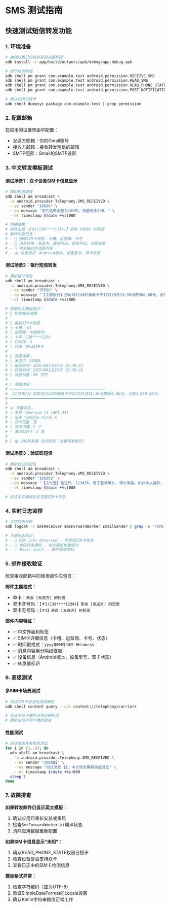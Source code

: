 # SMS 测试指南

## 快速测试短信转发功能

### 1. 环境准备
```bash
# 确保应用已安装并获得必要权限
adb install -r app/build/outputs/apk/debug/app-debug.apk

# 授予短信权限
adb shell pm grant com.example.test android.permission.RECEIVE_SMS
adb shell pm grant com.example.test android.permission.READ_SMS
adb shell pm grant com.example.test android.permission.READ_PHONE_STATE
adb shell pm grant com.example.test android.permission.POST_NOTIFICATIONS

# 确认权限已授予
adb shell dumpsys package com.example.test | grep permission
```

### 2. 配置邮箱
在应用的设置界面中配置：
- 发送方邮箱：你的Gmail账号
- 接收方邮箱：接收转发短信的邮箱
- SMTP配置：Gmail的SMTP设置

### 3. 中文转发模板测试

#### 测试场景1：双卡设备SIM卡信息显示
```bash
# 模拟短信接收
adb shell am broadcast \
  -a android.provider.Telephony.SMS_RECEIVED \
  --es sender "10086" \
  --es message "您的话费余额为100元，流量剩余5GB。" \
  --el timestamp $(date +%s)000

# 预期结果：
# 邮件主题：【卡1(138****1234)】来自 10086 的短信
# 邮件内容包含：
# - 📱 接收SIM卡信息：卡槽、运营商、卡号
# - 📨 消息详情：发送方、接收时间、转发时间、消息长度
# - 📝 中文格式的消息内容
# - 📊 设备状态：Android版本、设备型号、双卡信息
```

#### 测试场景2：银行短信转发
```bash
# 模拟银行短信
adb shell am broadcast \
  -a android.provider.Telephony.SMS_RECEIVED \
  --es sender "95588" \
  --es message "【工商银行】您尾号1234的储蓄卡于12月25日15:30消费500.00元，余额2,850.00元。" \
  --el timestamp $(date +%s)000

# 预期中文模板格式：
# 📲 短信转发通知
# 
# 📱 接收SIM卡信息：
# ├ 卡槽：卡1
# ├ 运营商：中国移动  
# ├ 卡号：138****1234
# ├ 订阅ID：1
# └ 状态：默认SIM卡
# 
# 📨 消息详情：
# ├ 发送方：95588
# ├ 接收时间：2025年01月25日 15:30:25
# ├ 转发时间：2025年01月25日 15:30:26  
# ├ 消息长度：56 字符
# 
# 📝 消息内容：
# ━━━━━━━━━━━━━━━━━━━━━━━━━━━━━━━━━━━━━━━━━━
# 【工商银行】您尾号1234的储蓄卡于12月25日15:30消费500.00元，余额2,850.00元。
# ━━━━━━━━━━━━━━━━━━━━━━━━━━━━━━━━━━━━━━━━━━
# 
# 📊 设备状态：
# ├ 系统：Android 14 (API 34)
# ├ 设备：Google Pixel 6
# ├ 双卡设备：是
# ├ 支持卡槽：2 个
# └ 激活SIM卡：2 张
# 
# 🔧 由 SMS转发器 自动转发（全量转发模式）
```

#### 测试场景3：验证码短信
```bash
# 模拟验证码短信  
adb shell am broadcast \
  -a android.provider.Telephony.SMS_RECEIVED \
  --es sender "106902" \
  --es message "【支付宝】验证码：123456，用于登录确认，请勿泄露。如非本人操作，请忽略。" \
  --el timestamp $(date +%s)000

# 验证中文模板包含完整SIM卡信息
```

### 4. 实时日志监控
```bash
# 监控应用日志
adb logcat -s SmsReceiver SmsForwardWorker EmailSender | grep -E "(SMS|EMAIL|FORWARD)"

# 关键日志标识：
# - 📱 SIM info detected - 检测到SIM卡信息
# - 📲 短信转发通知 - 中文模板构建成功
# - ✅ Email sent! - 邮件发送成功
```

### 5. 邮件接收验证

检查接收邮箱中的转发邮件应包含：

**邮件主题格式：**
- 单卡：`来自 [发送方] 的短信`
- 双卡含号码：`【卡1(138****1234)】来自 [发送方] 的短信`
- 双卡无号码：`【卡1】来自 [发送方] 的短信`

**邮件内容特征：**
- ✅ 中文界面和标签
- ✅ SIM卡详细信息（卡槽、运营商、卡号、状态）
- ✅ 时间戳格式：`yyyy年MM月dd日 HH:mm:ss`
- ✅ 消息内容用分隔线框起
- ✅ 设备信息（Android版本、设备型号、双卡状态）
- ✅ 转发器标识

### 6. 高级测试

#### 多SIM卡场景测试
```bash
# 测试SIM卡信息检测准确性
adb shell content query --uri content://telephony/carriers

# 验证不同卡槽的消息正确标识
# 模拟来自不同卡槽的短信
```

#### 性能测试
```bash
# 连续发送多条短信测试
for i in {1..5}; do
  adb shell am broadcast \
    -a android.provider.Telephony.SMS_RECEIVED \
    --es sender "1008$i" \
    --es message "测试消息 $i：中文转发模板功能验证" \
    --el timestamp $(date +%s)000
  sleep 2
done
```

### 7. 故障排查

**如果转发邮件仍显示英文模板：**
1. 确认应用已重新安装或重启
2. 检查`SmsForwardWorker.kt`编译状态
3. 清除应用数据重新配置

**如果SIM卡信息显示"未知"：**
1. 确认READ_PHONE_STATE权限已授予
2. 检查设备是否支持双卡
3. 查看日志中的SIM卡检测信息

**模板格式异常：**
1. 检查字符编码（应为UTF-8）
2. 验证SimpleDateFormat的Locale设置
3. 确认Kotlin字符串插值正常工作 